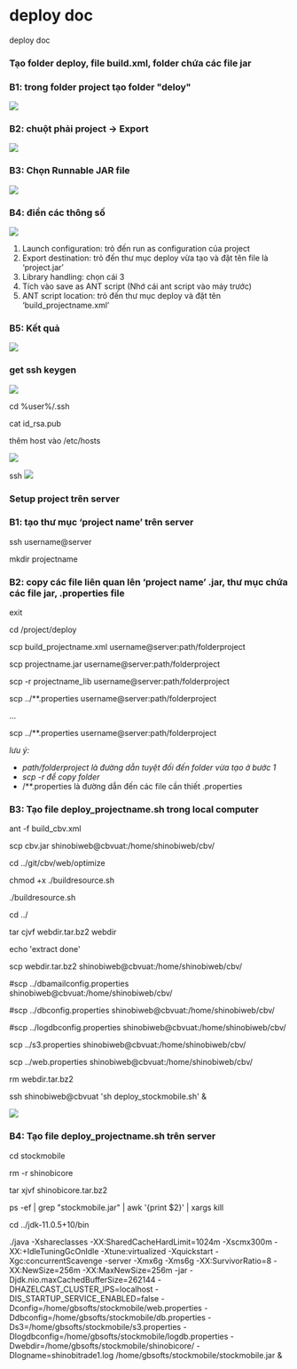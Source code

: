 # deploy doc

deploy doc

### Tạo folder deploy, file build.xml, folder chứa các file jar <a href="#_iv5zv5c529l" id="_iv5zv5c529l"></a>

### B1: trong folder project tạo folder "deloy" <a href="#_qkhthdtapehe" id="_qkhthdtapehe"></a>

![](../.gitbook/assets/0)

### B2: chuột phải project -> Export <a href="#_q3tdffhen9vc" id="_q3tdffhen9vc"></a>

![](../.gitbook/assets/1)

### B3: Chọn Runnable JAR file <a href="#_39yi68293bod" id="_39yi68293bod"></a>

![](../.gitbook/assets/2)

### B4: điền các thông số <a href="#_eutrgi99cswn" id="_eutrgi99cswn"></a>

![](../.gitbook/assets/3)

1. Launch configuration: trỏ đến run as configuration của project
2. Export destination: trỏ đến thư mục deploy vừa tạo và đặt tên file là ‘project.jar’
3. Library handling: chọn cái 3
4. Tích vào save as ANT script (Nhớ cái ant script vào máy trước)
5. ANT script location: trỏ đến thư mục deploy và đặt tên ‘build\_projectname.xml’

### B5: Kết quả <a href="#_o5am78wqxeqy" id="_o5am78wqxeqy"></a>

![](../.gitbook/assets/4)

### get ssh keygen <a href="#_j1s4m9ptduwb" id="_j1s4m9ptduwb"></a>

![](../.gitbook/assets/5)

cd %user%/.ssh

cat id\_rsa.pub

thêm host vào /etc/hosts

![](../.gitbook/assets/6)

ssh ![](../.gitbook/assets/7)

### Setup project trên server <a href="#_hpvvkqqzfox1" id="_hpvvkqqzfox1"></a>

### B1: tạo thư mục ‘project name’ trên server <a href="#_8tatf0kv4b12" id="_8tatf0kv4b12"></a>

ssh username@server

mkdir projectname

### B2: copy các file liên quan lên ‘project name’ .jar, thư mục chứa các file jar, .properties file <a href="#_83r3ix636dnx" id="_83r3ix636dnx"></a>

exit

cd /project/deploy

scp build\_projectname.xml username@server:path/folderproject

scp projectname.jar username@server:path/folderproject

scp -r projectname\_lib username@server:path/folderproject

scp ../\*\*.properties username@server:path/folderproject

...

scp ../\*\*.properties username@server:path/folderproject

_lưu ý:_

* _path/folderproject là đường dẫn tuyệt đối đến folder vừa tạo ở bước 1_
* _scp -r để copy folder_
* /\*\*.properties là đường dẫn đến các file cần thiết .properties

### B3: Tạo file deploy\_projectname.sh trong local computer <a href="#_7gx2tffn43m2" id="_7gx2tffn43m2"></a>

ant -f build\_cbv.xml

scp cbv.jar shinobiweb@cbvuat:/home/shinobiweb/cbv/

cd ../git/cbv/web/optimize

chmod +x ./buildresource.sh

./buildresource.sh

cd ../

tar cjvf webdir.tar.bz2 webdir

echo 'extract done'

scp webdir.tar.bz2 shinobiweb@cbvuat:/home/shinobiweb/cbv/

\#scp ../dbamailconfig.properties shinobiweb@cbvuat:/home/shinobiweb/cbv/

\#scp ../dbconfig.properties shinobiweb@cbvuat:/home/shinobiweb/cbv/

\#scp ../logdbconfig.properties shinobiweb@cbvuat:/home/shinobiweb/cbv/

scp ../s3.properties shinobiweb@cbvuat:/home/shinobiweb/cbv/

scp ../web.properties shinobiweb@cbvuat:/home/shinobiweb/cbv/

rm webdir.tar.bz2

ssh shinobiweb@cbvuat 'sh deploy\_stockmobile.sh' &

![](../.gitbook/assets/8)

### B4: Tạo file deploy\_projectname.sh trên server <a href="#_1n136iup8z6s" id="_1n136iup8z6s"></a>

cd stockmobile

rm -r shinobicore

tar xjvf shinobicore.tar.bz2

ps -ef | grep "stockmobile.jar" | awk '{print $2}' | xargs kill

cd ../jdk-11.0.5+10/bin

./java -Xshareclasses -XX:SharedCacheHardLimit=1024m -Xscmx300m -XX:+IdleTuningGcOnIdle -Xtune:virtualized -Xquickstart -Xgc:concurrentScavenge -server -Xmx6g -Xms6g -XX:SurvivorRatio=8 -XX:NewSize=256m -XX:MaxNewSize=256m -jar -Djdk.nio.maxCachedBufferSize=262144 -DHAZELCAST\_CLUSTER\_IPS=localhost -DIS\_STARTUP\_SERVICE\_ENABLED=false -Dconfig=/home/gbsofts/stockmobile/web.properties -Ddbconfig=/home/gbsofts/stockmobile/db.properties -Ds3=/home/gbsofts/stockmobile/s3.properties -Dlogdbconfig=/home/gbsofts/stockmobile/logdb.properties -Dwebdir=/home/gbsofts/stockmobile/shinobicore/ -Dlogname=shinobitrade1.log /home/gbsofts/stockmobile/stockmobile.jar &
